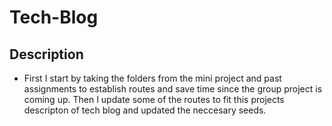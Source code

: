 # Tech-Blog

## Description
* First I start by taking the folders from the mini project and past assignments to establish routes and save time since the group project is coming up. Then I update some of the routes to fit this projects descripton of tech blog and updated the neccesary seeds.